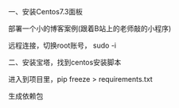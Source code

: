 一、安装Centos7.3面板

部署一个小的博客案例(跟着B站上的老师敲的小程序)

远程连接，切换root账号， sudo -i

二、安装宝塔，找到centos安装脚本

进入到项目里，pip freeze > requirements.txt

生成依赖包

